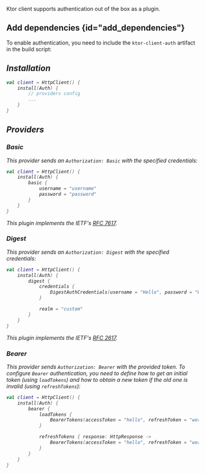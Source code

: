 [//]: # (title: Auth)

<include src="lib.md" include-id="outdated_warning"/>

Ktor client supports authentication out of the box as a plugin.

## Add dependencies {id="add_dependencies"}

To enable authentication, you need to include the `ktor-client-auth` artifact in the build script:

<var name="artifact_name" value="ktor-client-auth"/>
<include src="lib.md" include-id="add_ktor_artifact"/>

## Installation

``` kotlin
val client = HttpClient() {
    install(Auth) {
        // providers config
        ...
    }
}
```

## Providers

### Basic

This provider sends an `Authorization: Basic` with the specified credentials:

```kotlin
val client = HttpClient() {
    install(Auth) {
        basic {
            username = "username"
            password = "password"
        }
    }
}
```

This plugin implements the IETF's [RFC 7617](https://tools.ietf.org/html/rfc7617).

### Digest

This provider sends an `Authorization: Digest` with the specified credentials:

```kotlin
val client = HttpClient() {
    install(Auth) {
        digest {
            credentials {
                DigestAuthCredentials(username = "Hello", password = "World!")
            }

            realm = "custom"
        }
    }
}
```

This plugin implements the IETF's [RFC 2617](https://tools.ietf.org/html/rfc2617).

### Bearer

This provider sends `Authorization: Bearer` with the provided token. To configure `Bearer` authentication, you need to
define how to get an initial token (using `loadTokens`) and how to obtain a new token if the old one is invalid (using `refreshTokens`):

```kotlin
val client = HttpClient() {
    install(Auth) {
        bearer {
            loadTokens {
                BearerTokens(accessToken = "hello", refreshToken = "world")
            }

            refreshTokens { response: HttpResponse ->
                BearerTokens(accessToken = "hello", refreshToken = "world")
            }
        }
    }
}
```
